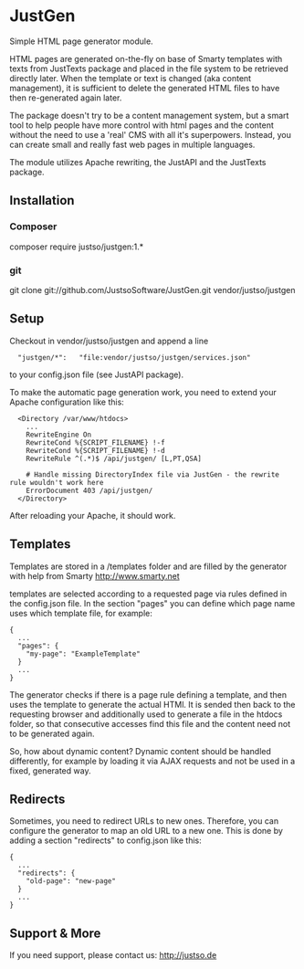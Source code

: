# JustGen

Simple HTML page generator module.

HTML pages are generated on-the-fly on base of Smarty templates with texts from JustTexts package and placed in the
file system to be retrieved directly later. When the template or text is changed (aka content management), it is
sufficient to delete the generated HTML files to have then re-generated again later.

The package doesn't try to be a content management system, but a smart tool to help people have more control with html
pages and the content without the need to use a 'real' CMS with all it's superpowers. Instead, you can create small and
really fast web pages in multiple languages.

The module utilizes Apache rewriting, the JustAPI and the JustTexts package.

## Installation

### Composer
  composer require justso/justgen:1.*

### git
  git clone git://github.com/JustsoSoftware/JustGen.git vendor/justso/justgen
  
## Setup

Checkout in vendor/justso/justgen and append a line

```
  "justgen/*":   "file:vendor/justso/justgen/services.json"
```

to your config.json file (see JustAPI package).

To make the automatic page generation work, you need to extend your Apache configuration like this:

```
  <Directory /var/www/htdocs>
    ...
    RewriteEngine On
    RewriteCond %{SCRIPT_FILENAME} !-f
    RewriteCond %{SCRIPT_FILENAME} !-d
    RewriteRule ^(.*)$ /api/justgen/ [L,PT,QSA]

    # Handle missing DirectoryIndex file via JustGen - the rewrite rule wouldn't work here
    ErrorDocument 403 /api/justgen/
  </Directory>
```

After reloading your Apache, it should work.

## Templates

Templates are stored in a /templates folder and are filled by the generator with help from Smarty http://www.smarty.net

templates are selected according to a requested page via rules defined in the config.json file.
In the section "pages" you can define which page name uses which template file, for example:

```
{
  ...
  "pages": {
    "my-page": "ExampleTemplate"
  }
  ...
}
```

The generator checks if there is a page rule defining a template, and then uses the template to generate
the actual HTMl. It is sended then back to the requesting browser and additionally used to generate a file
in the htdocs folder, so that consecutive accesses find this file and the content need not to be generated
again.

So, how about dynamic content? Dynamic content should be handled differently, for example by loading it
via AJAX requests and not be used in a fixed, generated way.

## Redirects

Sometimes, you need to redirect URLs to new ones. Therefore, you can configure the generator to map an old
URL to a new one. This is done by adding a section "redirects" to config.json like this:

```
{
  ...
  "redirects": {
    "old-page": "new-page"
  }
  ...
}
```

## Support & More

If you need support, please contact us: http://justso.de
